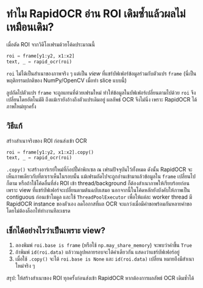 # ทำไม RapidOCR อ่าน ROI เดิมซ้ำแล้วผลไม่เหมือนเดิม?

เมื่อตัด ROI จากวิดีโอเฟรมด้วยโค้ดประมาณนี้

```python
roi = frame[y1:y2, x1:x2]
text, _ = rapid_ocr(roi)
```

`roi` ไม่ได้เป็นสำเนาของภาพจริง ๆ แต่เป็น *view* ที่แชร์บัฟเฟอร์ข้อมูลร่วมกับตัวแปร `frame` (นี่เป็นพฤติกรรมปกติของ NumPy/OpenCV เมื่อทำ slice แบบนี้)

ลูปถัดไปตัวแปร `frame` จะถูกแทนที่ด้วยเฟรมใหม่ ทำให้ข้อมูลในบัฟเฟอร์เปลี่ยนตามไปด้วย `roi` จึงเปลี่ยนโดยอัตโนมัติ ถึงแม้เรายังอ้างถึงตัวแปรเดิมอยู่ ผลลัพธ์ OCR จึงไม่นิ่ง เพราะ RapidOCR ได้ภาพใหม่ทุกครั้ง

## วิธีแก้

สร้างสำเนาจริงของ ROI ก่อนส่งเข้า OCR

```python
roi = frame[y1:y2, x1:x2].copy()
text, _ = rapid_ocr(roi)
```

`.copy()` จะสร้างอาร์เรย์ใหม่ที่ก๊อปปี้ค่าพิกเซล ณ เฟรมปัจจุบันไว้ทั้งหมด ดังนั้น RapidOCR จะเห็นภาพเดียวกับที่ตาเราเห็นในรอบนั้น แม้เฟรมถัดไปจะถูกอ่านเข้ามาแล้วข้อมูลใน `frame` เปลี่ยนไปก็ตาม หรือถ้าใช้โค้ดอื่นที่ส่ง ROI เข้า thread/background ก็ต้องสำเนาภาพให้เรียบร้อยก่อน เพราะ view ที่แชร์บัฟเฟอร์จะเปลี่ยนตามต้นฉบับเสมอ นอกจากนี้ในโค้ดหลักยังบังคับให้ภาพเป็น contiguous ก่อนเข้าโมดูล และใช้ `ThreadPoolExecutor` เพื่อให้แต่ละ worker thread มี RapidOCR instance ของตัวเอง ลดโอกาสที่ผล OCR จะแกว่งเมื่อมีคำขอพร้อมกันหลายคำขอโดยไม่ต้องล็อกให้ทำงานทีละเธรด


## เช็กได้อย่างไรว่าเป็นเพราะ view?

1. ลองพิมพ์ `roi.base is frame` (หรือใช้ `np.may_share_memory`) จะพบว่าค่าขึ้น `True`
2. ถ้าพิมพ์ `id(roi.data)` แล้ววนลูปหลายรอบจะได้ค่าเดียวกัน แสดงว่าแชร์บัฟเฟอร์อยู่
3. เมื่อใช้ `.copy()` จะได้ `roi.base is None` และ `id(roi.data)` เปลี่ยน หมายถึงมีสำเนาใหม่จริง ๆ

สรุป: ให้สร้างสำเนาของ ROI ทุกครั้งก่อนส่งเข้า RapidOCR หากต้องการผลลัพธ์ OCR เดิมซ้ำได้
